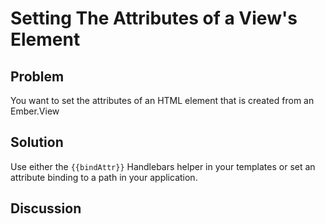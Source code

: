 # Setting The Attributes of a View's Element

## Problem
You want to set the attributes of an HTML element that is created from an Ember.View

## Solution
Use either the `{{bindAttr}}` Handlebars helper in your templates or set an attribute binding to a path in your application.

## Discussion